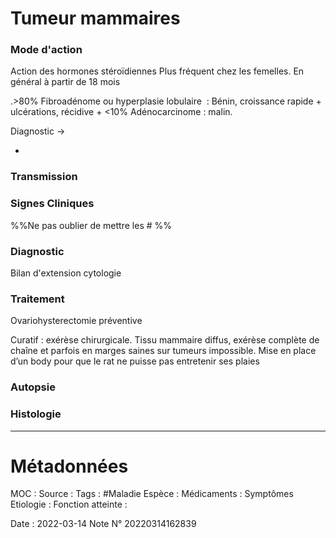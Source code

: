 # Tumeur mammaires
### Mode d'action
Action des hormones stéroïdiennes
Plus fréquent chez les femelles. En général à partir de 18 mois​

.>80% Fibroadénome ou hyperplasie lobulaire  : Bénin, croissance rapide + ulcérations, récidive +
<10% Adénocarcinome : malin.

Diagnostic -> 

    
-   
### Transmission
### Signes Cliniques
%%Ne pas oublier de mettre les # %%
### Diagnostic
Bilan d'extension
cytologie
### Traitement
Ovariohysterectomie préventive

Curatif : exérèse chirurgicale. Tissu mammaire diffus, exérèse complète de chaîne et parfois en marges saines sur tumeurs impossible. Mise en place d’un body pour que le rat ne puisse pas entretenir ses plaies
### Autopsie
### Histologie

***

# Métadonnées
MOC :
Source :
Tags : #Maladie 
	Espèce :
	Médicaments :
	Symptômes
	Etiologie :
	Fonction atteinte :
	
Date : 2022-03-14
Note N° 20220314162839